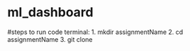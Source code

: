 # ml_dashboard

#steps to run code
    terminal:
        1. mkdir assignmentName
        2. cd assignmentName
        3. git clone 